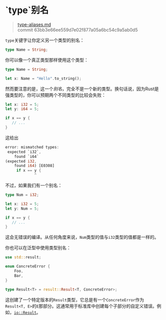 # \`type\`别名

> [type-aliases.md](https://github.com/rust-lang/rust/blob/master/src/doc/book/type-aliases.md)
> <br>
> commit 63bb3e66ee559d7e02f877a05a6bc54c9a5ab0d5

`type`关键字让你定义另一个类型的别名：

```rust
type Name = String;
```

你可以像一个真正类型那样使用这个类型：

```rust
type Name = String;

let x: Name = "Hello".to_string();
```

然而要注意的是，这一个*别名*，完全不是一个新的类型。换句话说，因为Rust是强类型的，你可以预期两个不同类型的比较会失败：

```rust
let x: i32 = 5;
let y: i64 = 5;

if x == y {
   // ...
}
```

这给出

```rust
error: mismatched types:
 expected `i32`,
    found `i64`
(expected i32,
    found i64) [E0308]
     if x == y {
             ^
```

不过，如果我们有一个别名：

```rust
type Num = i32;

let x: i32 = 5;
let y: Num = 5;

if x == y {
   // ...
}
```

这会无错误的编译。从任何角度来说，`Num`类型的值与`i32`类型的值都是一样的。

你也可以在泛型中使用类型别名：

```rust
use std::result;

enum ConcreteError {
    Foo,
    Bar,
}

type Result<T> = result::Result<T, ConcreteError>;
```

这创建了一个特定版本的`Result`类型，它总是有一个`ConcreteError`作为`Result<T, E>`的`E`那部分。这通常用于标准库中创建每个子部分的自定义错误。例如，[`io::Result`](http://doc.rust-lang.org/nightly/std/io/type.Result.html)。
